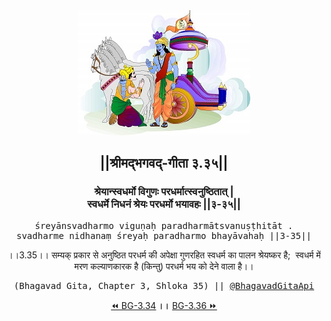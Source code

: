 <center><img src="../../asset/BG.png" alt="#API #bhagavadgitaapi #slok #nodejs #js #api #gitaapi #krishna #hinduism #vedic #ISKCON #shreemadbhagavadgita #technology"/>
<h2>||श्रीमद्‍भगवद्‍-गीता ३.३५||</h2>
<h3>श्रेयान्स्वधर्मो विगुणः परधर्मात्स्वनुष्ठितात् |<br/>स्वधर्मे निधनं श्रेयः परधर्मो भयावहः ||३-३५||</h3>
<pre>śreyānsvadharmo viguṇaḥ paradharmātsvanuṣṭhitāt .<br/>svadharme nidhanaṃ śreyaḥ paradharmo bhayāvahaḥ ||3-35||</pre>
<p>।।3.35।। सम्यक् प्रकार से अनुष्ठित परधर्म की अपेक्षा गुणरहित स्वधर्म का पालन श्रेयष्कर है;  स्वधर्म में मरण कल्याणकारक है (किन्तु) परधर्म भय को देने वाला है।।</p>
<pre>(Bhagavad Gita, Chapter 3, Shloka 35) || <a href="https://twitter.com/bhagavadgitaapi">@BhagavadGitaApi</a></pre><a href="../../3/34">⏪  BG-3.34</a><b>        ।।        </b><a href="../../3/36">BG-3.36  ⏩</a></center></center>